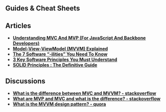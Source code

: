 

## Guides & Cheat Sheets


## Articles
+ **[Understanding MVC And MVP (For JavaScript And Backbone Developers)](https://addyosmani.com/blog/understanding-mvc-and-mvp-for-javascript-and-backbone-developers/)**
+ **[Model-View-ViewModel (MVVM) Explained](https://www.codeproject.com/Articles/100175/Model-View-ViewModel-MVVM-Explained)**
+ **[The 7 Software “-ilities” You Need To Know](http://codesqueeze.com/the-7-software-ilities-you-need-to-know/)**
+ **[3 Key Software Principles You Must Understand](https://code.tutsplus.com/tutorials/3-key-software-principles-you-must-understand--net-25161)**
+ **[SOLID Principles : The Definitive Guide](https://android.jlelse.eu/solid-principles-the-definitive-guide-75e30a284dea)**


## Discussions
+ **[What is the difference between MVC and MVVM? - stackoverflow](https://stackoverflow.com/questions/667781/what-is-the-difference-between-mvc-and-mvvm)**
+ **[What are MVP and MVC and what is the difference? - stackoverflow](https://stackoverflow.com/questions/2056/what-are-mvp-and-mvc-and-what-is-the-difference)**
+ **[What is the MVVM design pattern? - quora](https://www.quora.com/What-is-the-MVVM-design-pattern)**

